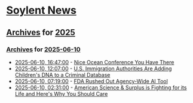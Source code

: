 # [Soylent News](../../../README.md)

## [Archives](../../index.md) for [2025](../index.md)

### [Archives](../../index.md) for [2025-06-10](index.md)

* [2025-06-10, 16:47:00](https://soylentnews.org/article.pl?sid=25/06/09/1718210&from=rss) - [Nice Ocean Conference You Have There](https://soylentnews.org/article.pl?sid=25/06/09/1718210&from=rss)
* [2025-06-10, 12:07:00](https://soylentnews.org/article.pl?sid=25/06/09/1710253&from=rss) - [U.S. Immigration Authorities Are Adding Children's DNA to a Criminal Database](https://soylentnews.org/article.pl?sid=25/06/09/1710253&from=rss)
* [2025-06-10, 07:19:00](https://soylentnews.org/article.pl?sid=25/06/09/1152234&from=rss) - [FDA Rushed Out Agency-Wide AI Tool](https://soylentnews.org/article.pl?sid=25/06/09/1152234&from=rss)
* [2025-06-10, 02:31:00](https://soylentnews.org/article.pl?sid=25/06/08/1422259&from=rss) - [American Science & Surplus is Fighting for its Life and Here's Why You Should Care](https://soylentnews.org/article.pl?sid=25/06/08/1422259&from=rss)
